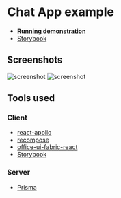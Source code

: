 # Chat App example

- **[Running demonstration][demo]**
- [Storybook](http://kaste.untu.ms/chat-app-storybook/)

## Screenshots

![screenshot](https://i.imgur.com/rPbNsGK.png)
![screenshot](https://i.imgur.com/OUBQ9Vh.png)

[demo]: https://slikts.github.io/chat-app/

## Tools used

### Client
- [react-apollo](https://github.com/apollographql/react-apollo)
- [recompose](https://github.com/acdlite/recompose)
- [office-ui-fabric-react](https://github.com/OfficeDev/office-ui-fabric-react)
- [Storybook](https://github.com/storybooks/storybook)

### Server
- [Prisma](https://www.prisma.io/)
